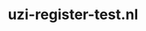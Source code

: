 ---
layout: post
title: "uzi-register-test.nl"
internal_url: "/dutchgov/uzi-register-test.nl.html"
subdomains_count: 5
all_subdomains_count: 14
urls_count: 4
ssl_rank: 0
http_rank: 68.75
url_link: /data/uzi-register-test.nl/urls.txt
all_subdomains_link: /data/uzi-register-test.nl/all_subdomains.txt
subdomains_link: /data/uzi-register-test.nl/subdomains.txt
categories: dutchgov
---